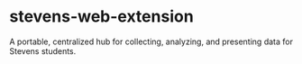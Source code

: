 # stevens-web-extension
A portable, centralized hub for collecting, analyzing, and presenting data for Stevens students.
